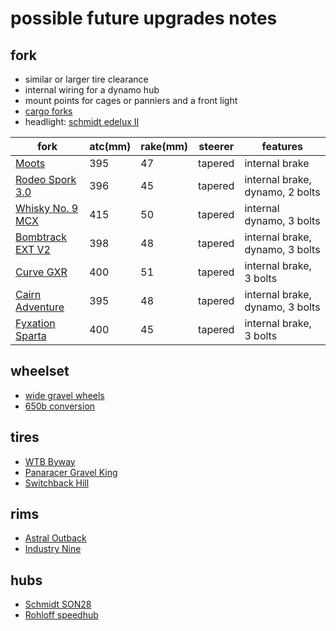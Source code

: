 # possible future upgrades notes

## fork

* similar or larger tire clearance
* internal wiring for a dynamo hub
* mount points for cages or panniers and a front light
* [cargo forks](https://bikepacking.com/index/forks-with-bottle-cage-mounts/)
* headlight: [schmidt edelux II](https://nabendynamo.de/en/products/headlights/for-hub-dynamos/)

| fork | atc(mm) | rake(mm) | steerer | features |
| --- | ------- | -------- | ------- | -------- |
| [Moots](https://moots.com/components/#forks) | 395 | 47 | tapered | internal brake |
| [Rodeo Spork 3.0](https://www.rodeo-labs.com/shop/forks/rodeo-labs-spork-3-0/) | 396 | 45 | tapered | internal brake, dynamo, 2 bolts |
| [Whisky No. 9 MCX](https://whiskyparts.co/forks/no-9-mcx-fork) | 415 | 50 | tapered | internal dynamo, 3 bolts |
| [Bombtrack EXT V2](https://bombtrack.com/parts/forks/ext-fork-2-2/) | 398 | 48 | tapered | internal brake, dynamo, 3 bolts |
| [Curve GXR](https://www.curvecycling.com.au/collections/forks/products/fork-gxr-12mm-flat-mount) | 400 | 51 | tapered | internal brake, 3 bolts |
| [Cairn Adventure](https://www.cairncycles.com/products/cairn-adventure-fork) | 395 | 48 | tapered | internal brake, dynamo, 3 bolts |
| [Fyxation Sparta](https://www.fyxation.com/products/carbon-fiber-adventure-fork) | 400 | 45 | tapered | internal brake, 3 bolts |

## wheelset

* [wide gravel wheels](https://bikepacking.com/gear/wide-gravel-wheels/)
* [650b conversion](https://bikepacking.com/gear/700c-to-650b/)

## tires

* [WTB Byway](https://www.wtb.com/products/byway)
* [Panaracer Gravel King](https://www.panaracer.com/lineup/gravel.html)
* [Switchback Hill](https://www.renehersecycles.com/shop/components/tires/650b/650bx48-switchback-hill/)

## rims

* [Astral Outback](https://astralcycling.com/collections/dirt-rims/products/outback-rim)
* [Industry Nine](https://industrynine.com/wheels/mountain)

## hubs

* [Schmidt SON28](https://nabendynamo.de/en/products/hub-dynamos/for-thru-axles/)
* [Rohloff speedhub](https://www.rohloff.de/en/products/speedhub)
